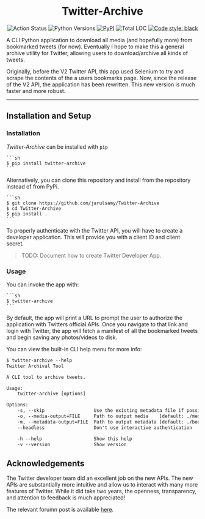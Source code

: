 <h1 align="center">Twitter-Archive</h1>
<p align="center"
<a href="https://github.com/jarulsamy/Twitter-Archive/actions"><img alt="Action Status" src="https://github.com/jarulsamy/Twitter-Archive/actions/workflows/python-version-test.yml/badge.svg"></a>
<img alt="Python Versions" src="https://img.shields.io/pypi/pyversions/Twitter-Archive">
<a href="https://pypi.org/project/Twitter-Archive/"><img alt="PyPI" src="https://img.shields.io/pypi/v/Twitter-Archive"></a>
<img alt="Total LOC" src="https://img.shields.io/tokei/lines/github/jarulsamy/Twitter-Archive">
<a href="https://github.com/psf/black"><img alt="Code style: black" src="https://img.shields.io/badge/code%20style-black-000000.svg"></a>
</p>

A CLI Python application to download all media (and hopefully more) from
bookmarked tweets (for now). Eventually I hope to make this a general archive
utility for Twitter, allowing users to download/archive all kinds of tweets.

Originally, before the V2 Twitter API, this app used Selenium to try and scrape
the contents of the a users bookmarks page. Now, since the release of the V2
API, the application has been rewritten. This new version is much faster and
more robust.

---

## Installation and Setup

### Installation

_Twitter-Archive_ can be installed with `pip`

    ```sh
    $ pip install twitter-archive
    ```

Alternatively, you can clone this repository and install from the repository
instead of from PyPi.

    ```sh
    $ git clone https://github.com/jarulsamy/Twitter-Archive
    $ cd Twitter-Archive
    $ pip install .
    ```

To properly authenticate with the Twitter API, you will have to create a
developer application. This will provide you with a client ID and client secret.

> TODO: Document how to create Twitter Developer App.

### Usage

You can invoke the app with:

    ```sh
    $ twitter-archive
    ```

By default, the app will print a URL to prompt the user to authorize the
application with Twitters official APIs. Once you navigate to that link and
login with Twitter, the app will fetch a manifest of all the bookmarked tweets
and begin saving any photos/videos to disk.

You can view the built-in CLI help menu for more info:

```txt
$ twitter-archive --help
Twitter Archival Tool

A CLI tool to archive tweets.

Usage:
    twitter-archive [options]

Options:
    -s, --skip                  Use the existing metadata file if possible.
    -o, --media-output=FILE     Path to output media    [default: ./media]
    -m, --metadata-output=FILE  Path to output metadata [default: ./bookmarks.json]
    --headless                  Don't use interactive authentication

    -h --help                   Show this help
    -v --version                Show version

```

## Acknowledgements

The Twitter developer team did an excellent job on the new APIs. The new APIs
are substantially more intuitive and allow us to interact with many more
features of Twitter. While it did take two years, the openness, transparency,
and attention to feedback is much appreciated!

The relevant forumn post is available [here](https://twittercommunity.com/t/build-with-bookmarks-on-the-twitter-api-v2/168804).
